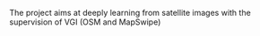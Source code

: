 The project aims at deeply learning from satellite images with the supervision of VGI (OSM and MapSwipe)